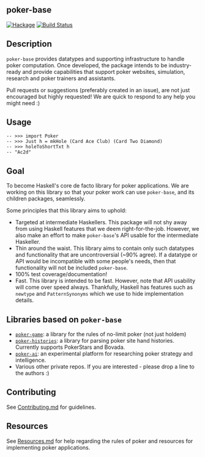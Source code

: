 ## poker-base

[![Hackage](https://img.shields.io/hackage/v/poker-base.svg)](https://hackage.haskell.org/package/poker-base)
[![Build Status](https://github.com/santiweight/poker-base/workflows/haskell-ci/badge.svg)](https://github.com/santiweight/poker-base/actions?query=workflow%3Ahaskell-ci)

## Description

`poker-base` provides datatypes and supporting infrastructure to handle poker computation. Once developed, the package intends to be industry-ready and provide capabilities that support poker websites, simulation, research and poker trainers and assistants.

Pull requests or suggestions (preferably created in an issue), are not just encouraged but highly requested! We are quick to respond to any help you might need :)

## Usage

```
-- >>> import Poker
-- >>> Just h = mkHole (Card Ace Club) (Card Two Diamond)
-- >>> holeToShortTxt h
-- "Ac2d"
```

## Goal

To become Haskell's core de facto library for poker applications. We are working on this library so that your poker work can use `poker-base`, and its children packages, seamlessly.

Some principles that this library aims to uphold:
 - Targeted at intermediate Haskellers. This package will not shy away from using Haskell features that we deem right-for-the-job. However, we also make an effort to make `poker-base`'s API usable for the intermediate Haskeller.
 - Thin around the waist. This library aims to contain only such datatypes and functionality that are uncontroversial (~90% agree). If a datatype or API would be incompatible with some people's needs, then that functionality will not be included `poker-base`.
 - 100% test coverage/documentation!
 - Fast. This library is intended to be fast. However, note that API usability will come over speed always. Thankfully, Haskell has features such as `newtype` and `PatternSynonyms` which we use to hide implementation details.

## Libraries based on `poker-base`

 - [`poker-game`](https://github.com/santiweight/poker-game): a library for the rules of no-limit poker (not just holdem)
 - [`poker-histories`](https://github.com/santiweight/poker-histories): a library for parsing poker site hand histories. Currently supports PokerStars and Bovada.
 - [`poker-ai`](https://github.com/tonyday567/poker-fold): an experimental platform for researching poker strategy and intelligence.
 - Various other private repos. If you are interested - please drop a line to the authors :)

## Contributing

See [Contributing.md](Contributing.md) for guidelines.

## Resources

See [Resources.md](Resources.md) for help regarding the rules of poker and resources for implementing poker applications.

